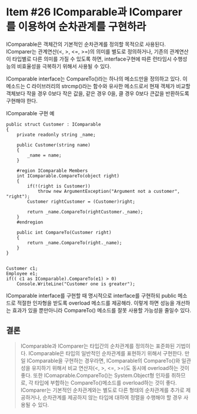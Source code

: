 # Item #26 IComparable과 IComparer를 이용하여 순차관계를 구현하라

IComparable은 객체간의 기본적인 순차관계를 정의할 목적으로 사용된다. IComparer는 관계연산(<, >, <=, >=)의 의미를 별도로 정의하거나, 기존의 관계연산이 타입별로 다른 의미를 가질 수 있도록 하면, interface구현에 따른 런타임시 수행성능의 비효율성을 극복하기 위해서 사용될 수 있다.

IComparable interface는 CompareTo()라는 하나의 메소드만을 정의하고 있다. 이 메소드는 C 라이브러리의 strcmp()라는 함수와 유사한 메소드로서 현재 객체가 비교할 객체보다 작을 경우 0보다 작은 값을, 같은 경우 0을, 클 경우 0보다 큰값을 반환하도록 구현해야 한다.

IComparable 구현 예
```
public struct Customer : IComparable
{
    private readonly string _name;
    
    public Customer(string name)
    {
        _name = name;
    }
    
    #region IComparable Members
    int IComparable.CompareTo(object right)
    {
        if(!(right is Customer))
            throw new ArgumentException("Argument not a customer", "right");
        Customer rightCustomer = (Customer)right;
        
        return _name.CompareTo(rightCustomer._name);
    }
    #endregion
    
    public int CompareTo(Customer right)
    {
        return _name.CompareTo(right._name);
    }
}


Customer c1;
Employee e1;
if(( c1 as IComparable).CompareTo(e1) > 0)
    Console.WriteLine("Customer one is greater");
```

IComparable interface를 구현할 때 명시적으로 interface를 구현하되 public 메소드로 적절한 인자형을 받도록 overload 메소드를 제공해라. 이렇게 하면 성능을 개선하는 효과가 있을 뿐만아니라 CompareTo() 메소드를 잘못 사용할 가능성을 줄일수 있다.

## 결론
> IComparable과 IComparer는 타입간의 순차관계를 정의하는 표준화된 기법이다. IComparable은 타입의 일반적인 순차관계를 표현하기 위해서 구현한다. 만일 IComparable을 구현하는 경우라면, IComparable의 CompareTo()와 일관성을 유지하기 위해서 비교 연산자(<, >, <=, >=)도 동시에 overload하는 것이 좋다. 또한 IComaprable.CompareTo()는 System.Object형 인자를 취하므로, 각 타입에 부합하는 CompareTo()메소드를 overload하는 것이 좋다. IComparer는 기본적인 순차관계와는 별도로 다른 형태의 순차관계를 추가로 제공하거나, 순차관계를 제공하지 않는 타입에 대하여 정렬을 수행해야 할 경우 사용될 수 있다.
